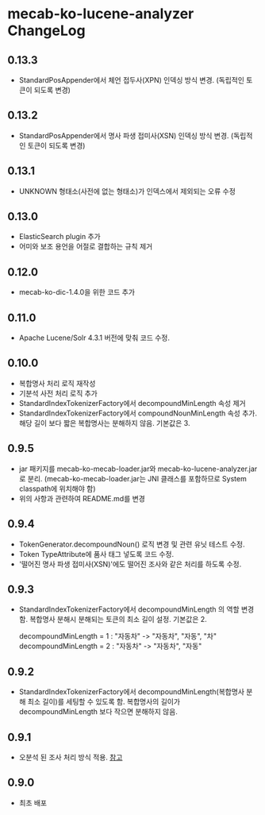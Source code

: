 # mecab-ko-lucene-analyzer ChangeLog

## 0.13.3
  - StandardPosAppender에서 체언 접두사(XPN) 인덱싱 방식 변경. (독립적인 토큰이 되도록 변경)

## 0.13.2
  - StandardPosAppender에서 명사 파생 접미사(XSN) 인덱싱 방식 변경. (독립적인 토큰이 되도록 변경)

## 0.13.1
  - UNKNOWN 형태소(사전에 없는 형태소)가 인덱스에서 제외되는 오류 수정

## 0.13.0
  - ElasticSearch plugin 추가
  - 어미와 보조 용언을 어절로 결합하는 규칙 제거

## 0.12.0
  - mecab-ko-dic-1.4.0을 위한 코드 추가

## 0.11.0
  - Apache Lucene/Solr 4.3.1 버전에 맞춰 코드 수정.

## 0.10.0
  - 복합명사 처리 로직 재작성
  - 기분석 사전 처리 로직 추가
  - StandardIndexTokenizerFactory에서 decompoundMinLength 속성 제거
  - StandardIndexTokenizerFactory에서 compoundNounMinLength 속성 추가. 해당 길이 보다 짧은 복합명사는 분해하지 않음. 기본값은 3.

## 0.9.5
  - jar 패키지를 mecab-ko-mecab-loader.jar와 mecab-ko-lucene-analyzer.jar로 분리. (mecab-ko-mecab-loader.jar는 JNI 클래스를 포함하므로 System classpath에 위치해야 함)
  - 위의 사항과 관련하여 README.md를 변경

## 0.9.4

  - TokenGenerator.decompoundNoun() 로직 변경 및 관련 유닛 테스트 수정.
  - Token TypeAttribute에 품사 태그 넣도록 코드 수정.
  - '떨어진 명사 파생 접미사(XSN)'에도 떨어진 조사와 같은 처리를 하도록 수정.

## 0.9.3

  - StandardIndexTokenizerFactory에서 decompoundMinLength 의 역할 변경함. 복합명사 분해시 분해되는 토큰의 최소 길이 설정. 기본값은 2.

    decompoundMinLength = 1 : "자동차" -> "자동차", "자동", "차"
    decompoundMinLength = 2 : "자동차" -> "자동차", "자동"

## 0.9.2

  - StandardIndexTokenizerFactory에서 decompoundMinLength(복합명사 분해 최소 길이)를 세팅할 수 있도록 함. 복합명사의 길이가 decompoundMinLength 보다 작으면 분해하지 않음.

## 0.9.1

  - 오분석 된 조사 처리 방식 적용. [참고](https://bitbucket.org/bibreen/mecab-ko-dic/issue/1/--------------------)

## 0.9.0

  - 최초 배포
